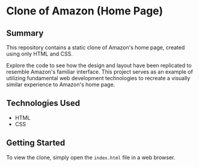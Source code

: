 # Clone of Amazon (Home Page)

## Summary
This repository contains a static clone of Amazon's home page, created using only HTML and CSS.

Explore the code to see how the design and layout have been replicated to resemble Amazon's familiar interface. This project serves as an example of utilizing fundamental web development technologies to recreate a visually similar experience to Amazon's home page.

## Technologies Used
- HTML
- CSS

## Getting Started
To view the clone, simply open the `index.html` file in a web browser.

